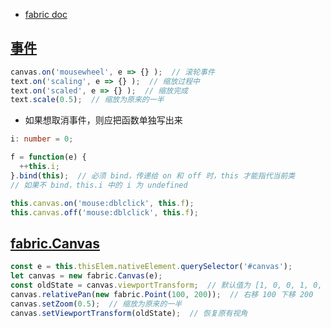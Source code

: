* [fabric doc](http://fabricjs.com/docs/)

## [事件](https://fabricjs.com/docs/events/)

```ts
canvas.on('mousewheel', e => {} );  // 滚轮事件
text.on('scaling', e => {} );  // 缩放过程中
text.on('scaled', e => {} );  // 缩放完成
text.scale(0.5);  // 缩放为原来的一半
```

* 如果想取消事件，则应把函数单独写出来

```ts
i: number = 0;

f = function(e) {
  ++this.i;
}.bind(this);  // 必须 bind，传递给 on 和 off 时，this 才能指代当前类
// 如果不 bind，this.i 中的 i 为 undefined

this.canvas.on('mouse:dblclick', this.f);
this.canvas.off('mouse:dblclick', this.f);
```

## [fabric.Canvas](https://fabricjs.com/api/classes/canvas/)

```ts
const e = this.thisElem.nativeElement.querySelector('#canvas');
let canvas = new fabric.Canvas(e);
const oldState = canvas.viewportTransform;  // 默认值为 [1, 0, 0, 1, 0, 0]
canvas.relativePan(new fabric.Point(100, 200));  // 右移 100 下移 200
canvas.setZoom(0.5);  // 缩放为原来的一半
canvas.setViewportTransform(oldState);  // 恢复原有视角
```
